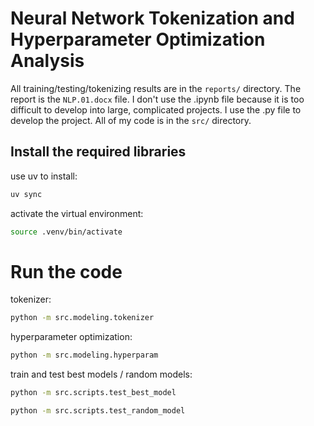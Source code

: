 # Neural Network Tokenization and Hyperparameter Optimization Analysis
All training/testing/tokenizing results are in the `reports/` directory. The report is the `NLP.01.docx` file. I don't use the .ipynb file because it is too difficult to develop into large, complicated projects. I use the .py file to develop the project. All of my code is in the `src/` directory.

## Install the required libraries
use uv to install:
```bash
uv sync
```
activate the virtual environment:
```bash
source .venv/bin/activate
```

# Run the code
tokenizer:
```bash
python -m src.modeling.tokenizer
```
hyperparameter optimization:
```bash
python -m src.modeling.hyperparam
```
train and test best models / random models:
```bash
python -m src.scripts.test_best_model
```
```bash
python -m src.scripts.test_random_model
```
